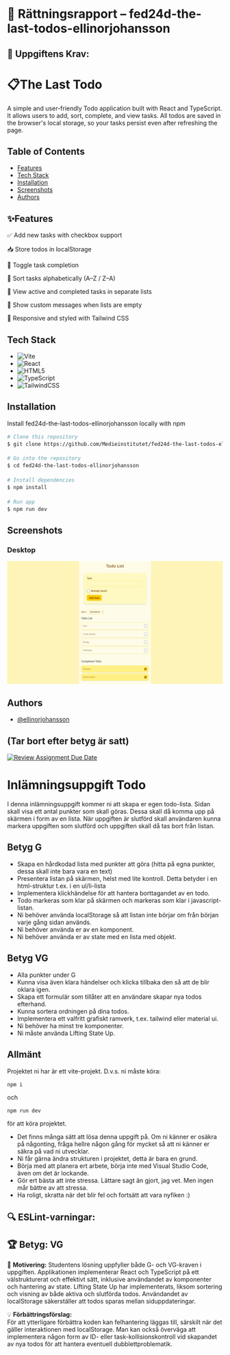 # 📌 Rättningsrapport – fed24d-the-last-todos-ellinorjohansson

## 🎯 Uppgiftens Krav:
# 📋The Last Todo

A simple and user-friendly Todo application built with React and TypeScript.
It allows users to add, sort, complete, and view tasks. All todos are saved in the browser's local storage, so your tasks persist even after refreshing the page.

## Table of Contents

- [Features](#features)
- [Tech Stack](#tech-stack)
- [Installation](#installation)
- [Screenshots](#screenshots)
- [Authors](#authors)

## ✨Features
✅ Add new tasks with checkbox support

📥 Store todos in localStorage

🔁 Toggle task completion

📂 Sort tasks alphabetically (A–Z / Z–A)

📃 View active and completed tasks in separate lists

💬 Show custom messages when lists are empty

🎨 Responsive and styled with Tailwind CSS

## Tech Stack

- ![Vite](https://img.shields.io/badge/Vite-%23646CFF.svg?style=for-the-badge&logo=vite&logoColor=white)
- ![React](https://img.shields.io/badge/React-%2361DAFB.svg?style=for-the-badge&logo=react&logoColor=black)
- ![HTML5](https://img.shields.io/badge/HTML5-%23E34F26.svg?style=for-the-badge&logo=html5&logoColor=white)
- ![TypeScript](https://img.shields.io/badge/TypeScript-%23007ACC.svg?style=for-the-badge&logo=typescript&logoColor=white)
- ![TailwindCSS](https://img.shields.io/badge/TailwindCSS-%2338B2AC.svg?style=for-the-badge&logo=tailwind-css&logoColor=white)

## Installation

Install fed24d-the-last-todos-ellinorjohansson locally with npm

```bash
# Clone this repository
$ git clone https://github.com/Medieinstitutet/fed24d-the-last-todos-ellinorjohansson

# Go into the repository
$ cd fed24d-the-last-todos-ellinorjohansson

# Install dependencies
$ npm install

# Run app
$ npm run dev
```

## Screenshots

### Desktop

![Screenshot desktop](/src/assets/screenshot/todo_screenshot.png)

## Authors

- [@ellinorjohansson](https://www.github.com/ellinorjohansson)






## (Tar bort efter betyg är satt)

[![Review Assignment Due Date](https://classroom.github.com/assets/deadline-readme-button-22041afd0340ce965d47ae6ef1cefeee28c7c493a6346c4f15d667ab976d596c.svg)](https://classroom.github.com/a/Tfc19Mhg)
# Inlämningsuppgift Todo

I denna inlämningsuppgift kommer ni att skapa er egen todo-lista.
Sidan skall visa ett antal punkter som skall göras. Dessa skall då komma upp på skärmen i form av en lista. När uppgiften är slutförd skall användaren kunna markera uppgiften som slutförd och uppgiften skall då tas bort från listan.

## Betyg G

- Skapa en hårdkodad lista med punkter att göra (hitta på egna punkter, dessa skall inte bara vara en text)
- Presentera listan på skärmen, helst med lite kontroll. Detta betyder i en html-struktur t.ex. i en ul/li-lista
- Implementera klickhändelse för att hantera borttagandet av en todo.
- Todo markeras som klar på skärmen och markeras som klar i javascript-listan.
- Ni behöver använda localStorage så att listan inte börjar om från början varje gång sidan används.
- Ni behöver använda er av en komponent.
- Ni behöver använda er av state med en lista med objekt.

## Betyg VG

- Alla punkter under G
- Kunna visa även klara händelser och klicka tillbaka den så att de blir oklara igen.
- Skapa ett formulär som tillåter att en användare skapar nya todos efterhand.
- Kunna sortera ordningen på dina todos.
- Implementera ett valfritt grafiskt ramverk, t.ex. tailwind eller material ui.
- Ni behöver ha minst tre komponenter.
- Ni måste använda Lifting State Up.

## Allmänt

Projektet ni har är ett vite-projekt. D.v.s. ni måste köra:

```shell
npm i
```

och

```shell
npm run dev 
```

för att köra projektet.

- Det finns många sätt att lösa denna uppgift på. Om ni känner er osäkra på någonting, fråga hellre någon gång för mycket så att ni känner er säkra på vad ni utvecklar.
- Ni får gärna ändra strukturen i projektet, detta är bara en grund.
- Börja med att planera ert arbete, börja inte med Visual Studio Code, även om det är lockande.
- Gör ert bästa att inte stressa. Lättare sagt än gjort, jag vet. Men ingen mår bättre av att stressa.
- Ha roligt, skratta när det blir fel och fortsätt att vara nyfiken :)


## 🔍 ESLint-varningar:


## 🏆 **Betyg: VG**
📌 **Motivering:** Studentens lösning uppfyller både G- och VG-kraven i uppgiften. Applikationen implementerar React och TypeScript på ett välstrukturerat och effektivt sätt, inklusive användandet av komponenter och hantering av state. Lifting State Up har implementerats, liksom sortering och visning av både aktiva och slutförda todos. Användandet av localStorage säkerställer att todos sparas mellan siduppdateringar.

💡 **Förbättringsförslag:**  
För att ytterligare förbättra koden kan felhantering läggas till, särskilt när det gäller interaktionen med localStorage. Man kan också överväga att implementera någon form av ID- eller task-kollisionskontroll vid skapandet av nya todos för att hantera eventuell dubblettproblematik.